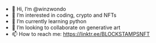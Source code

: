 - 👋 Hi, I’m @winzwondo
- 👀 I’m interested in coding, crypto and NFTs
- 🌱 I’m currently learning python
- 💞️ I’m looking to collaborate on generative art
- 📫 How to reach me: https://linktr.ee/BLOCKSTAMPSNFT

<!---
winzwondo/winzwondo is a ✨ special ✨ repository because its `README.md` (this file) appears on your GitHub profile.
You can click the Preview link to take a look at your changes.
--->

